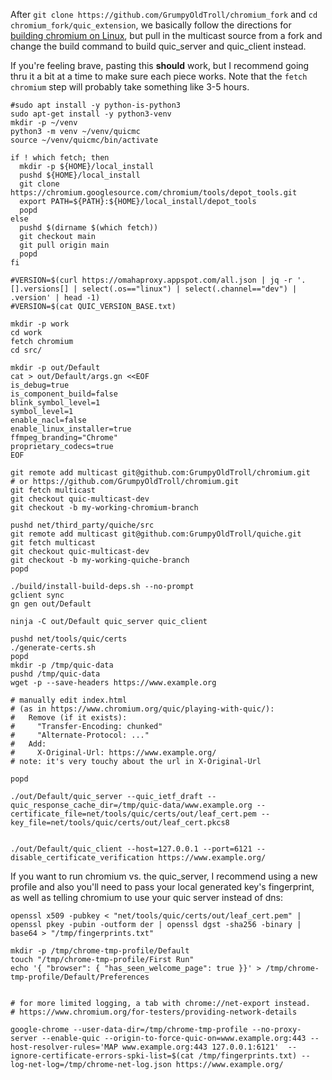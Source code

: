 
After `git clone https://github.com/GrumpyOldTroll/chromium_fork` and `cd chromium_fork/quic_extension`, we basically follow the directions for [building chromium on Linux](https://chromium.googlesource.com/chromium/src/+/main/docs/linux/build_instructions.md), but pull in the multicast source from a fork and change the build command to build quic_server and quic_client instead.

If you're feeling brave, pasting this **should** work, but I recommend going thru it a bit at a time to make sure each piece works.  Note that the `fetch chromium` step will probably take something like 3-5 hours.

~~~
#sudo apt install -y python-is-python3
sudo apt-get install -y python3-venv
mkdir -p ~/venv
python3 -m venv ~/venv/quicmc
source ~/venv/quicmc/bin/activate

if ! which fetch; then
  mkdir -p ${HOME}/local_install
  pushd ${HOME}/local_install
  git clone https://chromium.googlesource.com/chromium/tools/depot_tools.git
  export PATH=${PATH}:${HOME}/local_install/depot_tools
  popd
else
  pushd $(dirname $(which fetch))
  git checkout main
  git pull origin main
  popd
fi

#VERSION=$(curl https://omahaproxy.appspot.com/all.json | jq -r '.[].versions[] | select(.os=="linux") | select(.channel=="dev") | .version' | head -1)
#VERSION=$(cat QUIC_VERSION_BASE.txt)

mkdir -p work
cd work
fetch chromium
cd src/

mkdir -p out/Default
cat > out/Default/args.gn <<EOF
is_debug=true
is_component_build=false
blink_symbol_level=1
symbol_level=1
enable_nacl=false
enable_linux_installer=true
ffmpeg_branding="Chrome"
proprietary_codecs=true
EOF

git remote add multicast git@github.com:GrumpyOldTroll/chromium.git
# or https://github.com/GrumpyOldTroll/chromium.git
git fetch multicast
git checkout quic-multicast-dev
git checkout -b my-working-chromium-branch

pushd net/third_party/quiche/src
git remote add multicast git@github.com:GrumpyOldTroll/quiche.git
git fetch multicast
git checkout quic-multicast-dev
git checkout -b my-working-quiche-branch
popd

./build/install-build-deps.sh --no-prompt
gclient sync
gn gen out/Default

ninja -C out/Default quic_server quic_client

pushd net/tools/quic/certs
./generate-certs.sh
popd
mkdir -p /tmp/quic-data
pushd /tmp/quic-data
wget -p --save-headers https://www.example.org

# manually edit index.html
# (as in https://www.chromium.org/quic/playing-with-quic/):
#   Remove (if it exists):
#     "Transfer-Encoding: chunked"
#     "Alternate-Protocol: ..."
#   Add:
#     X-Original-Url: https://www.example.org/
# note: it's very touchy about the url in X-Original-Url

popd

./out/Default/quic_server --quic_ietf_draft --quic_response_cache_dir=/tmp/quic-data/www.example.org --certificate_file=net/tools/quic/certs/out/leaf_cert.pem --key_file=net/tools/quic/certs/out/leaf_cert.pkcs8


./out/Default/quic_client --host=127.0.0.1 --port=6121 --disable_certificate_verification https://www.example.org/
~~~

If you want to run chromium vs. the quic_server, I recommend using a new profile and also you'll need to pass your local generated key's fingerprint, as well as telling chromium to use your quic server instead of dns:

~~~
openssl x509 -pubkey < "net/tools/quic/certs/out/leaf_cert.pem" | openssl pkey -pubin -outform der | openssl dgst -sha256 -binary | base64 > "/tmp/fingerprints.txt"

mkdir -p /tmp/chrome-tmp-profile/Default
touch "/tmp/chrome-tmp-profile/First Run"
echo '{ "browser": { "has_seen_welcome_page": true }}' > /tmp/chrome-tmp-profile/Default/Preferences


# for more limited logging, a tab with chrome://net-export instead.
# https://www.chromium.org/for-testers/providing-network-details

google-chrome --user-data-dir=/tmp/chrome-tmp-profile --no-proxy-server --enable-quic --origin-to-force-quic-on=www.example.org:443 --host-resolver-rules='MAP www.example.org:443 127.0.0.1:6121'  --ignore-certificate-errors-spki-list=$(cat /tmp/fingerprints.txt) --log-net-log=/tmp/chrome-net-log.json https://www.example.org/
~~~

